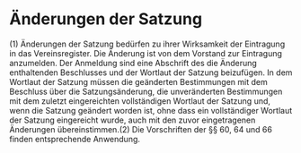 # Änderungen der Satzung

(1) Änderungen der Satzung bedürfen zu ihrer Wirksamkeit der Eintragung in das Vereinsregister. Die Änderung ist von dem Vorstand zur Eintragung anzumelden. Der Anmeldung sind eine Abschrift des die Änderung enthaltenden Beschlusses und der Wortlaut der Satzung beizufügen. In dem Wortlaut der Satzung müssen die geänderten Bestimmungen mit dem Beschluss über die Satzungsänderung, die unveränderten Bestimmungen mit dem zuletzt eingereichten vollständigen Wortlaut der Satzung und, wenn die Satzung geändert worden ist, ohne dass ein vollständiger Wortlaut der Satzung eingereicht wurde, auch mit den zuvor eingetragenen Änderungen übereinstimmen.(2) Die Vorschriften der §§ 60, 64 und 66 finden entsprechende Anwendung. 

